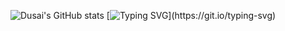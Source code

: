 ![Dusai's GitHub stats](https://github-readme-stats.vercel.app/api?username=jerrydeng-tkg&show_icons=true&theme=radical) 
[![Typing SVG](http://readme-typing-svg.herokuapp.com?font=Fira+Code&size=40&pause=1000&random=false&width=435&lines=Hello+world!)](https://git.io/typing-svg)

